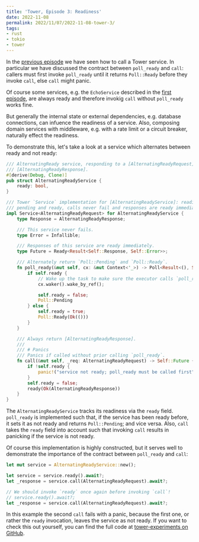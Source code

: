 ```yaml
---
title: 'Tower, Episode 3: Readiness'
date: 2022-11-08
permalink: 2022/11/07/2022-11-08-tower-3/
tags:
- rust
- tokio
- tower
---
```


In the [previous episode](/2022/10/22/2022-10-23-tower-2) we have seen how to call a Tower service. In particular we have discussed the contract between `poll_ready` and `call`: callers must first invoke `poll_ready` until it returns `Poll::Ready` before they invoke `call`, else `call` might panic.

Of course some services, e.g. the `EchoService` described in the [first episode](/2022/10/20/2022-10-21-tower-1), are always ready and therefore invokig `call` without `poll_ready` works fine.

But generally the internal state or external dependencies, e.g. database connections, can infuence the readiness of a service. Also, composing domain services with middleware, e.g. with a rate limit or a circuit breaker, naturally effect the readiness.

To demonstrate this, let's take a look at a service which alternates between ready and not ready:

```rust
/// AlternatingReady service, responding to a [AlternatingReadyRequest] with an
/// [AlternatingReadyResponse].
#[derive(Debug, Clone)]
pub struct AlternatingReadyService {
    ready: bool,
}

/// Tower `Service` implementation for [AlternatingReadyService]: readiness alternates between
/// pending and ready, calls never fail and responses are ready immediately.
impl Service<AlternatingReadyRequest> for AlternatingReadyService {
    type Response = AlternatingReadyResponse;

    /// This service never fails.
    type Error = Infallible;

    /// Responses of this service are ready immediately.
    type Future = Ready<Result<Self::Response, Self::Error>>;

    /// Alternately return `Poll::Pending` and `Poll::Ready`.
    fn poll_ready(&mut self, cx: &mut Context<'_>) -> Poll<Result<(), Self::Error>> {
        if self.ready {
            // Wake up the task to make sure the executor calls `poll_ready` again.
            cx.waker().wake_by_ref();

            self.ready = false;
            Poll::Pending
        } else {
            self.ready = true;
            Poll::Ready(Ok(()))
        }
    }

    /// Always return [AlternatingReadyResponse].
    ///
    /// # Panics
    /// Panics if called without prior calling `poll_ready`.
    fn call(&mut self, _req: AlternatingReadyRequest) -> Self::Future {
        if !self.ready {
            panic!("service not ready; poll_ready must be called first");
        }
        self.ready = false;
        ready(Ok(AlternatingReadyResponse))
    }
}
```

The `AlternatingReadyService` tracks its readiness via the `ready` field. `poll_ready` is implemented such that, if the service has been ready before, it sets it as not ready and returns `Poll::Pending`; and vice versa. Also, `call` takes the `ready` field into account such that invoking `call` results in panicking if the service is not ready.

Of course this implementation is highly constructed, but it serves well to demonstrate the importance of the contract between `poll_ready` and `call`:

```rust
let mut service = AlternatingReadyService::new();

let service = service.ready().await?;
let _response = service.call(AlternatingReadyRequest).await?;

// We should invoke `ready` once again before invoking `call`!
// service.ready().await?;
let _response = service.call(AlternatingReadyRequest).await?;
```

In this example the second `call` fails with a panic, because the first one, or rather the `ready` invocation, leaves the service as not ready. If you want to check this out yourself, you can find the full code at [tower-experiments on GitHub](https://github.com/hseeberger/tower-experiments).
